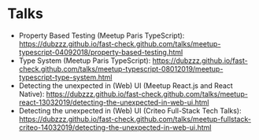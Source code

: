 # Talks

- Property Based Testing (Meetup Paris TypeScript): https://dubzzz.github.io/fast-check.github.com/talks/meetup-typescript-04092018/property-based-testing.html
- Type System (Meetup Paris TypeScript): https://dubzzz.github.io/fast-check.github.com/talks/meetup-typescript-08012019/meetup-typescript-type-system.html
- Detecting the unexpected in (Web) UI (Meetup React.js and React Native): https://dubzzz.github.io/fast-check.github.com/talks/meetup-react-13032019/detecting-the-unexpected-in-web-ui.html
- Detecting the unexpected in (Web) UI (Criteo Full-Stack Tech Talks): 
 https://dubzzz.github.io/fast-check.github.com/talks/meetup-fullstack-criteo-14032019/detecting-the-unexpected-in-web-ui.html

